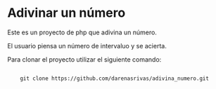 # Adivinar un número
Este es un proyecto de php que adivina un número.

El usuario piensa un número de intervaluo y se acierta.

Para clonar el proyecto utilizar el siguiente comando: 

```shell

    git clone https://github.com/darenasrivas/adivina_numero.git

```
